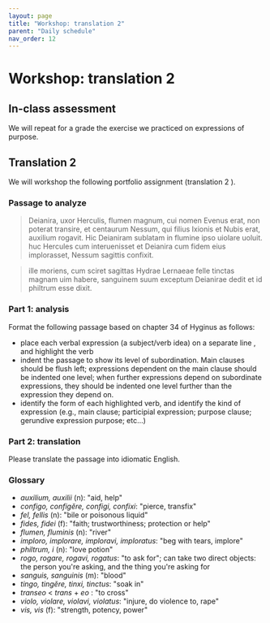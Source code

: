 ```yaml
---
layout: page
title: "Workshop: translation 2"
parent: "Daily schedule"
nav_order: 12
---
```


# Workshop: translation 2

## In-class assessment

We will repeat for a grade the exercise we practiced on expressions of purpose.

## Translation 2

We will workshop the following portfolio assignment (translation 2 ).


### Passage to analyze

> Deianira, uxor Herculis, flumen magnum, cui nomen Evenus erat, non poterat transire, et centaurum Nessum, qui filius Ixionis et Nubis erat, auxilium rogavit.  Hic Deianiram sublatam in flumine ipso uiolare uoluit. huc Hercules cum interuenisset et Deianira cum fidem eius implorasset, Nessum sagittis confixit.

> ille moriens, cum sciret sagittas Hydrae Lernaeae felle tinctas magnam uim habere, sanguinem suum exceptum Deianirae dedit et id philtrum esse dixit.


### Part 1: analysis

Format the following passage based on chapter 34 of Hyginus as follows:

- place each verbal expression (a subject/verb idea) on a separate line , and highlight the verb 
- indent the passage to show its level of subordination. Main clauses should be flush left; expressions dependent on the main clause should be indented one level; when further expressions depend on subordinate expressions, they should be indented one level further than the expression they depend on.
- identify the form of each highlighted verb, and  identify the kind of expression (e.g., main clause; participial expression; purpose clause; gerundive expression purpose; etc...)


### Part 2: translation

Please translate the passage into idiomatic English.


### Glossary

- *auxilium, auxilii* (n): "aid, help"
- *configo, configĕre, configi, confixi*: "pierce, transfix"
- *fel, fellis* (n): "bile or poisonous liquid"
- *fides, fidei* (f): "faith; trustworthiness;  protection or help"
- *flumen, fluminis* (n): "river"
- *imploro, implorare, imploravi, imploratus*: "beg with tears, implore"
- *philtrum, i* (n): "love potion"
- *rogo, rogare, rogavi, rogatus*: "to ask for"; can take two direct objects: the person you're asking, and the thing you're asking for
- *sanguis, sanguinis* (m): "blood"
- *tingo, tingĕre, tinxi, tinctus*: "soak in"
- *transeo* < *trans* + *eo* : "to cross"
- *violo, violare, violavi, violatus*: "injure, do violence to, rape"
- *vis, vis* (f): "strength, potency, power"


